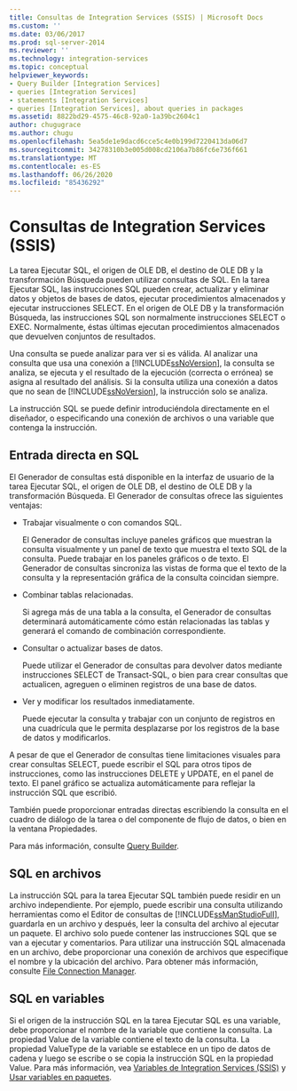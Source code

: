 ```yaml
---
title: Consultas de Integration Services (SSIS) | Microsoft Docs
ms.custom: ''
ms.date: 03/06/2017
ms.prod: sql-server-2014
ms.reviewer: ''
ms.technology: integration-services
ms.topic: conceptual
helpviewer_keywords:
- Query Builder [Integration Services]
- queries [Integration Services]
- statements [Integration Services]
- queries [Integration Services], about queries in packages
ms.assetid: 8822bd29-4575-46c8-92a0-1a39bc2604c1
author: chugugrace
ms.author: chugu
ms.openlocfilehash: 5ea5de1e9dacd6cce5c4e0b199d7220413da06d7
ms.sourcegitcommit: 34278310b3e005d008cd2106a7b86fc6e736f661
ms.translationtype: MT
ms.contentlocale: es-ES
ms.lasthandoff: 06/26/2020
ms.locfileid: "85436292"
---
```

# <a name="integration-services-ssis-queries"></a>Consultas de Integration Services (SSIS)
  La tarea Ejecutar SQL, el origen de OLE DB, el destino de OLE DB y la transformación Búsqueda pueden utilizar consultas de SQL. En la tarea Ejecutar SQL, las instrucciones SQL pueden crear, actualizar y eliminar datos y objetos de bases de datos, ejecutar procedimientos almacenados y ejecutar instrucciones SELECT. En el origen de OLE DB y la transformación Búsqueda, las instrucciones SQL son normalmente instrucciones SELECT o EXEC. Normalmente, éstas últimas ejecutan procedimientos almacenados que devuelven conjuntos de resultados.  
  
 Una consulta se puede analizar para ver si es válida. Al analizar una consulta que usa una conexión a [!INCLUDE[ssNoVersion](../includes/ssnoversion-md.md)], la consulta se analiza, se ejecuta y el resultado de la ejecución (correcta o errónea) se asigna al resultado del análisis. Si la consulta utiliza una conexión a datos que no sean de [!INCLUDE[ssNoVersion](../includes/ssnoversion-md.md)], la instrucción solo se analiza.  
  
 La instrucción SQL se puede definir introduciéndola directamente en el diseñador, o especificando una conexión de archivos o una variable que contenga la instrucción.  
  
## <a name="direct-input-sql"></a>Entrada directa en SQL  
 El Generador de consultas está disponible en la interfaz de usuario de la tarea Ejecutar SQL, el origen de OLE DB, el destino de OLE DB y la transformación Búsqueda. El Generador de consultas ofrece las siguientes ventajas:  
  
-   Trabajar visualmente o con comandos SQL.  
  
     El Generador de consultas incluye paneles gráficos que muestran la consulta visualmente y un panel de texto que muestra el texto SQL de la consulta. Puede trabajar en los paneles gráficos o de texto. El Generador de consultas sincroniza las vistas de forma que el texto de la consulta y la representación gráfica de la consulta coincidan siempre.  
  
-   Combinar tablas relacionadas.  
  
     Si agrega más de una tabla a la consulta, el Generador de consultas determinará automáticamente cómo están relacionadas las tablas y generará el comando de combinación correspondiente.  
  
-   Consultar o actualizar bases de datos.  
  
     Puede utilizar el Generador de consultas para devolver datos mediante instrucciones SELECT de Transact-SQL, o bien para crear consultas que actualicen, agreguen o eliminen registros de una base de datos.  
  
-   Ver y modificar los resultados inmediatamente.  
  
     Puede ejecutar la consulta y trabajar con un conjunto de registros en una cuadrícula que le permita desplazarse por los registros de la base de datos y modificarlos.  
  
 A pesar de que el Generador de consultas tiene limitaciones visuales para crear consultas SELECT, puede escribir el SQL para otros tipos de instrucciones, como las instrucciones DELETE y UPDATE, en el panel de texto. El panel gráfico se actualiza automáticamente para reflejar la instrucción SQL que escribió.  
  
 También puede proporcionar entradas directas escribiendo la consulta en el cuadro de diálogo de la tarea o del componente de flujo de datos, o bien en la ventana Propiedades.  
  
 Para más información, consulte [Query Builder](../../2014/integration-services/query-builder.md).  
  
## <a name="sql-in-files"></a>SQL en archivos  
 La instrucción SQL para la tarea Ejecutar SQL también puede residir en un archivo independiente. Por ejemplo, puede escribir una consulta utilizando herramientas como el Editor de consultas de [!INCLUDE[ssManStudioFull](../includes/ssmanstudiofull-md.md)], guardarla en un archivo y después, leer la consulta del archivo al ejecutar un paquete. El archivo solo puede contener las instrucciones SQL que se van a ejecutar y comentarios. Para utilizar una instrucción SQL almacenada en un archivo, debe proporcionar una conexión de archivos que especifique el nombre y la ubicación del archivo. Para obtener más información, consulte [File Connection Manager](connection-manager/file-connection-manager.md).  
  
## <a name="sql-in-variables"></a>SQL en variables  
 Si el origen de la instrucción SQL en la tarea Ejecutar SQL es una variable, debe proporcionar el nombre de la variable que contiene la consulta. La propiedad Value de la variable contiene el texto de la consulta. La propiedad ValueType de la variable se establece en un tipo de datos de cadena y luego se escribe o se copia la instrucción SQL en la propiedad Value. Para más información, vea [Variables de Integration Services &#40;SSIS&#41;](integration-services-ssis-variables.md) y [Usar variables en paquetes](../../2014/integration-services/use-variables-in-packages.md).  
  
  
